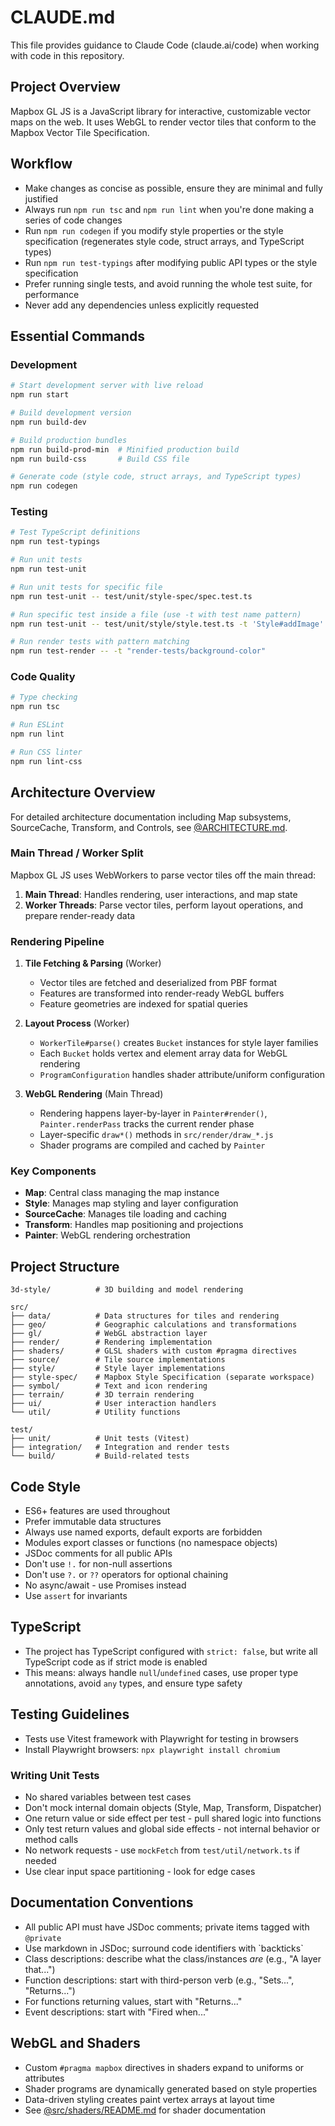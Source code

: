 # CLAUDE.md

This file provides guidance to Claude Code (claude.ai/code) when working with code in this repository.

## Project Overview

Mapbox GL JS is a JavaScript library for interactive, customizable vector maps on the web. It uses WebGL to render vector tiles that conform to the Mapbox Vector Tile Specification.

## Workflow
- Make changes as concise as possible, ensure they are minimal and fully justified
- Always run `npm run tsc` and `npm run lint` when you're done making a series of code changes
- Run `npm run codegen` if you modify style properties or the style specification (regenerates style code, struct arrays, and TypeScript types)
- Run `npm run test-typings` after modifying public API types or the style specification
- Prefer running single tests, and avoid running the whole test suite, for performance
- Never add any dependencies unless explicitly requested

## Essential Commands

### Development
```bash
# Start development server with live reload
npm run start

# Build development version
npm run build-dev

# Build production bundles
npm run build-prod-min  # Minified production build
npm run build-css       # Build CSS file

# Generate code (style code, struct arrays, and TypeScript types)
npm run codegen
```

### Testing
```bash
# Test TypeScript definitions
npm run test-typings

# Run unit tests
npm run test-unit

# Run unit tests for specific file
npm run test-unit -- test/unit/style-spec/spec.test.ts

# Run specific test inside a file (use -t with test name pattern)
npm run test-unit -- test/unit/style/style.test.ts -t 'Style#addImage'

# Run render tests with pattern matching
npm run test-render -- -t "render-tests/background-color"
```

### Code Quality
```bash
# Type checking
npm run tsc

# Run ESLint
npm run lint

# Run CSS linter
npm run lint-css
```

## Architecture Overview

For detailed architecture documentation including Map subsystems, SourceCache, Transform, and Controls, see [@ARCHITECTURE.md](./ARCHITECTURE.md).

### Main Thread / Worker Split

Mapbox GL JS uses WebWorkers to parse vector tiles off the main thread:

1. **Main Thread**: Handles rendering, user interactions, and map state
2. **Worker Threads**: Parse vector tiles, perform layout operations, and prepare render-ready data

### Rendering Pipeline

1. **Tile Fetching & Parsing** (Worker)
   - Vector tiles are fetched and deserialized from PBF format
   - Features are transformed into render-ready WebGL buffers
   - Feature geometries are indexed for spatial queries

2. **Layout Process** (Worker)
   - `WorkerTile#parse()` creates `Bucket` instances for style layer families
   - Each `Bucket` holds vertex and element array data for WebGL rendering
   - `ProgramConfiguration` handles shader attribute/uniform configuration

3. **WebGL Rendering** (Main Thread)
   - Rendering happens layer-by-layer in `Painter#render()`, `Painter.renderPass` tracks the current render phase
   - Layer-specific `draw*()` methods in `src/render/draw_*.js`
   - Shader programs are compiled and cached by `Painter`

### Key Components

- **Map**: Central class managing the map instance
- **Style**: Manages map styling and layer configuration
- **SourceCache**: Manages tile loading and caching
- **Transform**: Handles map positioning and projections
- **Painter**: WebGL rendering orchestration

## Project Structure

```
3d-style/          # 3D building and model rendering

src/
├── data/          # Data structures for tiles and rendering
├── geo/           # Geographic calculations and transformations
├── gl/            # WebGL abstraction layer
├── render/        # Rendering implementation
├── shaders/       # GLSL shaders with custom #pragma directives
├── source/        # Tile source implementations
├── style/         # Style layer implementations
├── style-spec/    # Mapbox Style Specification (separate workspace)
├── symbol/        # Text and icon rendering
├── terrain/       # 3D terrain rendering
├── ui/            # User interaction handlers
└── util/          # Utility functions

test/
├── unit/          # Unit tests (Vitest)
├── integration/   # Integration and render tests
└── build/         # Build-related tests
```

## Code Style

- ES6+ features are used throughout
- Prefer immutable data structures
- Always use named exports, default exports are forbidden
- Modules export classes or functions (no namespace objects)
- JSDoc comments for all public APIs
- Don't use `!.` for non-null assertions
- Don't use `?.` or `??` operators for optional chaining
- No async/await - use Promises instead
- Use `assert` for invariants

## TypeScript

- The project has TypeScript configured with `strict: false`, but write all TypeScript code as if strict mode is enabled
- This means: always handle `null`/`undefined` cases, use proper type annotations, avoid `any` types, and ensure type safety

## Testing Guidelines

- Tests use Vitest framework with Playwright for testing in browsers
- Install Playwright browsers: `npx playwright install chromium`

### Writing Unit Tests

- No shared variables between test cases
- Don't mock internal domain objects (Style, Map, Transform, Dispatcher)
- One return value or side effect per test - pull shared logic into functions
- Only test return values and global side effects - not internal behavior or method calls
- No network requests - use `mockFetch` from `test/util/network.ts` if needed
- Use clear input space partitioning - look for edge cases

## Documentation Conventions

- All public API must have JSDoc comments; private items tagged with `@private`
- Use markdown in JSDoc; surround code identifiers with \`backticks\`
- Class descriptions: describe what the class/instances *are* (e.g., "A layer that...")
- Function descriptions: start with third-person verb (e.g., "Sets...", "Returns...")
- For functions returning values, start with "Returns..."
- Event descriptions: start with "Fired when..."

## WebGL and Shaders

- Custom `#pragma mapbox` directives in shaders expand to uniforms or attributes
- Shader programs are dynamically generated based on style properties
- Data-driven styling creates paint vertex arrays at layout time
- See [@src/shaders/README.md](src/shaders/README.md) for shader documentation
